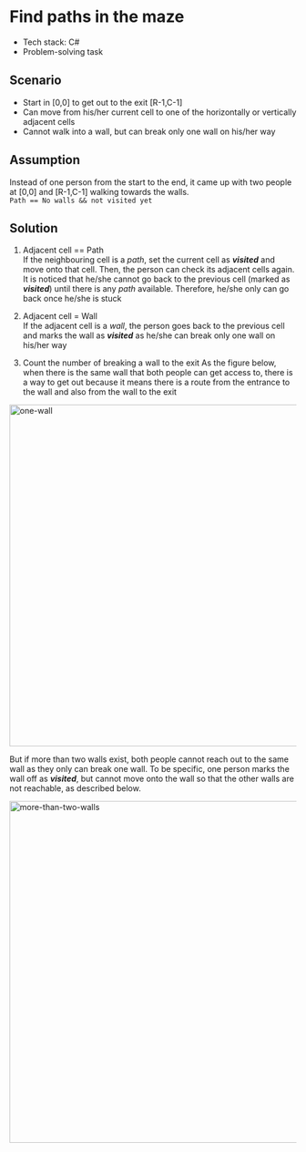 # Find paths in the maze

- Tech stack: C#
- Problem-solving task

## Scenario

- Start in [0,0] to get out to the exit [R-1,C-1]
- Can move from his/her current cell to one of the horizontally or vertically adjacent cells
- Cannot walk into a wall, but can break only one wall on his/her way

## Assumption

Instead of one person from the start to the end, it came up with two people at [0,0] and [R-1,C-1] walking towards the walls. </br>
`Path == No walls && not visited yet`

## Solution

1. Adjacent cell == Path </br>
   If the neighbouring cell is a _path_, set the current cell as **_visited_** and move onto that cell. Then, the person can check its adjacent cells again. It is noticed that he/she cannot go back to the previous cell (marked as **_visited_**) until there is any _path_ available. Therefore, he/she only can go back once he/she is stuck

2. Adjacent cell = Wall </br>
   If the adjacent cell is a _wall_, the person goes back to the previous cell and marks the wall as **_visited_** as he/she can break only one wall on his/her way

3. Count the number of breaking a wall to the exit
   As the figure below, when there is the same wall that both people can get access to, there is a way to get out because it means there is a route from the entrance to the wall and also from the wall to the exit

<img width="600" alt="one-wall" src="https://user-images.githubusercontent.com/57608628/149684824-3bd849d3-cab0-478b-9dea-1775488043e7.png">

But if more than two walls exist, both people cannot reach out to the same wall as they only can break one wall. To be specific, one person marks the wall off as **_visited_**, but cannot move onto the wall so that the other walls are not reachable, as described below.

<img width="600" alt="more-than-two-walls" src="https://user-images.githubusercontent.com/57608628/149684820-0f985350-219c-4c67-8a00-e8a0dcdf77f7.png">
